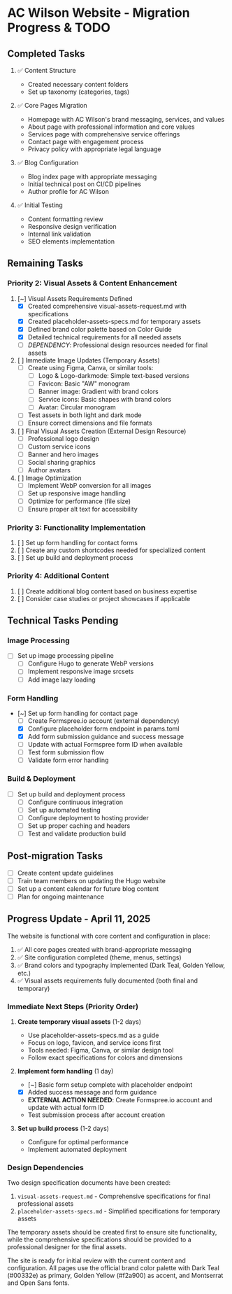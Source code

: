 # AC Wilson Website - Migration Progress & TODO

## Completed Tasks

1. ✅ Content Structure
   - Created necessary content folders
   - Set up taxonomy (categories, tags)

2. ✅ Core Pages Migration
   - Homepage with AC Wilson's brand messaging, services, and values
   - About page with professional information and core values
   - Services page with comprehensive service offerings
   - Contact page with engagement process
   - Privacy policy with appropriate legal language

3. ✅ Blog Configuration
   - Blog index page with appropriate messaging
   - Initial technical post on CI/CD pipelines
   - Author profile for AC Wilson

4. ✅ Initial Testing
   - Content formatting review
   - Responsive design verification
   - Internal link validation
   - SEO elements implementation

## Remaining Tasks

### Priority 2: Visual Assets & Content Enhancement

1. [~] Visual Assets Requirements Defined
   - [x] Created comprehensive visual-assets-request.md with specifications
   - [x] Created placeholder-assets-specs.md for temporary assets
   - [x] Defined brand color palette based on Color Guide
   - [x] Detailed technical requirements for all needed assets
   - [ ] *DEPENDENCY*: Professional design resources needed for final assets

2. [ ] Immediate Image Updates (Temporary Assets)
   - [ ] Create using Figma, Canva, or similar tools:
     - [ ] Logo & Logo-darkmode: Simple text-based versions
     - [ ] Favicon: Basic "AW" monogram
     - [ ] Banner image: Gradient with brand colors
     - [ ] Service icons: Basic shapes with brand colors
     - [ ] Avatar: Circular monogram
   - [ ] Test assets in both light and dark mode
   - [ ] Ensure correct dimensions and file formats

3. [ ] Final Visual Assets Creation (External Design Resource)
   - [ ] Professional logo design
   - [ ] Custom service icons
   - [ ] Banner and hero images
   - [ ] Social sharing graphics
   - [ ] Author avatars

4. [ ] Image Optimization
   - [ ] Implement WebP conversion for all images
   - [ ] Set up responsive image handling
   - [ ] Optimize for performance (file size)
   - [ ] Ensure proper alt text for accessibility

### Priority 3: Functionality Implementation

1. [ ] Set up form handling for contact forms
2. [ ] Create any custom shortcodes needed for specialized content
3. [ ] Set up build and deployment process

### Priority 4: Additional Content

1. [ ] Create additional blog content based on business expertise
2. [ ] Consider case studies or project showcases if applicable

## Technical Tasks Pending

### Image Processing

- [ ] Set up image processing pipeline
  - [ ] Configure Hugo to generate WebP versions
  - [ ] Implement responsive image srcsets
  - [ ] Add image lazy loading

### Form Handling

- [~] Set up form handling for contact page
  - [ ] Create Formspree.io account (external dependency)
  - [x] Configure placeholder form endpoint in params.toml
  - [x] Add form submission guidance and success message
  - [ ] Update with actual Formspree form ID when available
  - [ ] Test form submission flow
  - [ ] Validate form error handling

### Build & Deployment

- [ ] Set up build and deployment process
  - [ ] Configure continuous integration
  - [ ] Set up automated testing
  - [ ] Configure deployment to hosting provider
  - [ ] Set up proper caching and headers
  - [ ] Test and validate production build

## Post-migration Tasks

- [ ] Create content update guidelines
- [ ] Train team members on updating the Hugo website
- [ ] Set up a content calendar for future blog content
- [ ] Plan for ongoing maintenance

## Progress Update - April 11, 2025

The website is functional with core content and configuration in place:

1. ✅ All core pages created with brand-appropriate messaging
2. ✅ Site configuration completed (theme, menus, settings)
3. ✅ Brand colors and typography implemented (Dark Teal, Golden Yellow, etc.)
4. ✅ Visual assets requirements fully documented (both final and temporary)

### Immediate Next Steps (Priority Order)

1. **Create temporary visual assets** (1-2 days)
   - Use placeholder-assets-specs.md as a guide
   - Focus on logo, favicon, and service icons first
   - Tools needed: Figma, Canva, or similar design tool
   - Follow exact specifications for colors and dimensions

2. **Implement form handling** (1 day)
   - [~] Basic form setup complete with placeholder endpoint
   - [x] Added success message and form guidance
   - **EXTERNAL ACTION NEEDED**: Create Formspree.io account and update with actual form ID
   - Test submission process after account creation

3. **Set up build process** (1-2 days)
   - Configure for optimal performance
   - Implement automated deployment

### Design Dependencies

Two design specification documents have been created:

1. `visual-assets-request.md` - Comprehensive specifications for final professional assets
2. `placeholder-assets-specs.md` - Simplified specifications for temporary assets

The temporary assets should be created first to ensure site functionality, while the comprehensive specifications should be provided to a professional designer for the final assets.

The site is ready for initial review with the current content and configuration. All pages use the official brand color palette with Dark Teal (#00332e) as primary, Golden Yellow (#f2a900) as accent, and Montserrat and Open Sans fonts.
